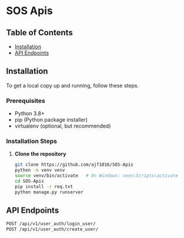 # SOS Apis

## Table of Contents

- [Installation](#installation)
- [API Endpoints](#api-endpoints)

## Installation

To get a local copy up and running, follow these steps.

### Prerequisites

- Python 3.8+
- pip (Python package installer)
- virtualenv (optional, but recommended)

### Installation Steps

1. **Clone the repository**

   ```bash
   git clone https://github.com/ajf1016/SOS-Apis
   python -m venv venv
   source venv/bin/activate   # On Windows: venv\Scripts\activate
   cd SOS-Apis
   pip install -r req.txt
   python manage.py runserver

## API Endpoints
```markdown
POST /api/v1/user_auth/login_user/
POST /api/v1/user_auth/create_user/
```
